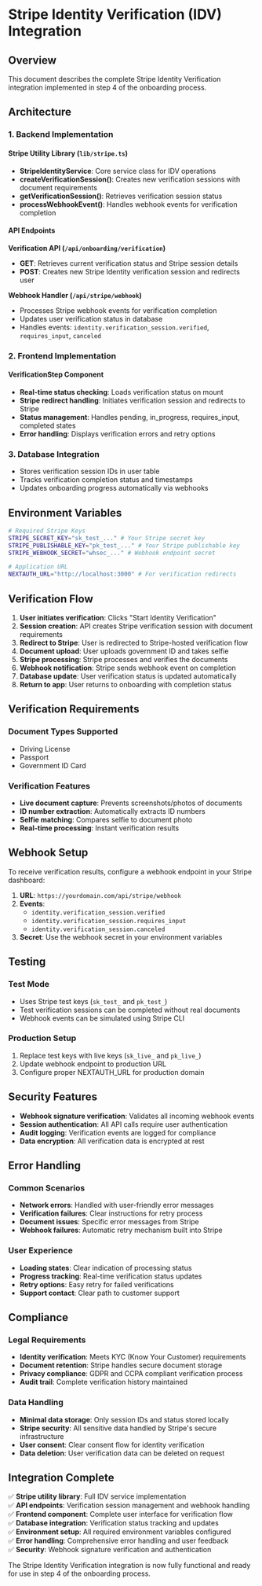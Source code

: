 # Stripe Identity Verification (IDV) Integration

## Overview

This document describes the complete Stripe Identity Verification integration implemented in step 4 of the onboarding process.

## Architecture

### 1. Backend Implementation

#### Stripe Utility Library (`lib/stripe.ts`)

- **StripeIdentityService**: Core service class for IDV operations
- **createVerificationSession()**: Creates new verification sessions with document requirements
- **getVerificationSession()**: Retrieves verification session status
- **processWebhookEvent()**: Handles webhook events for verification completion

#### API Endpoints

**Verification API (`/api/onboarding/verification`)**

- **GET**: Retrieves current verification status and Stripe session details
- **POST**: Creates new Stripe Identity verification session and redirects user

**Webhook Handler (`/api/stripe/webhook`)**

- Processes Stripe webhook events for verification completion
- Updates user verification status in database
- Handles events: `identity.verification_session.verified`, `requires_input`, `canceled`

### 2. Frontend Implementation

#### VerificationStep Component

- **Real-time status checking**: Loads verification status on mount
- **Stripe redirect handling**: Initiates verification session and redirects to Stripe
- **Status management**: Handles pending, in_progress, requires_input, completed states
- **Error handling**: Displays verification errors and retry options

### 3. Database Integration

- Stores verification session IDs in user table
- Tracks verification completion status and timestamps
- Updates onboarding progress automatically via webhooks

## Environment Variables

```bash
# Required Stripe Keys
STRIPE_SECRET_KEY="sk_test_..." # Your Stripe secret key
STRIPE_PUBLISHABLE_KEY="pk_test_..." # Your Stripe publishable key
STRIPE_WEBHOOK_SECRET="whsec_..." # Webhook endpoint secret

# Application URL
NEXTAUTH_URL="http://localhost:3000" # For verification redirects
```

## Verification Flow

1. **User initiates verification**: Clicks "Start Identity Verification"
2. **Session creation**: API creates Stripe verification session with document requirements
3. **Redirect to Stripe**: User is redirected to Stripe-hosted verification flow
4. **Document upload**: User uploads government ID and takes selfie
5. **Stripe processing**: Stripe processes and verifies the documents
6. **Webhook notification**: Stripe sends webhook event on completion
7. **Database update**: User verification status is updated automatically
8. **Return to app**: User returns to onboarding with completion status

## Verification Requirements

### Document Types Supported

- Driving License
- Passport
- Government ID Card

### Verification Features

- **Live document capture**: Prevents screenshots/photos of documents
- **ID number extraction**: Automatically extracts ID numbers
- **Selfie matching**: Compares selfie to document photo
- **Real-time processing**: Instant verification results

## Webhook Setup

To receive verification results, configure a webhook endpoint in your Stripe dashboard:

1. **URL**: `https://yourdomain.com/api/stripe/webhook`
2. **Events**:
   - `identity.verification_session.verified`
   - `identity.verification_session.requires_input`
   - `identity.verification_session.canceled`
3. **Secret**: Use the webhook secret in your environment variables

## Testing

### Test Mode

- Uses Stripe test keys (`sk_test_` and `pk_test_`)
- Test verification sessions can be completed without real documents
- Webhook events can be simulated using Stripe CLI

### Production Setup

1. Replace test keys with live keys (`sk_live_` and `pk_live_`)
2. Update webhook endpoint to production URL
3. Configure proper NEXTAUTH_URL for production domain

## Security Features

- **Webhook signature verification**: Validates all incoming webhook events
- **Session authentication**: All API calls require user authentication
- **Audit logging**: Verification events are logged for compliance
- **Data encryption**: All verification data is encrypted at rest

## Error Handling

### Common Scenarios

- **Network errors**: Handled with user-friendly error messages
- **Verification failures**: Clear instructions for retry process
- **Document issues**: Specific error messages from Stripe
- **Webhook failures**: Automatic retry mechanism built into Stripe

### User Experience

- **Loading states**: Clear indication of processing status
- **Progress tracking**: Real-time verification status updates
- **Retry options**: Easy retry for failed verifications
- **Support contact**: Clear path to customer support

## Compliance

### Legal Requirements

- **Identity verification**: Meets KYC (Know Your Customer) requirements
- **Document retention**: Stripe handles secure document storage
- **Privacy compliance**: GDPR and CCPA compliant verification process
- **Audit trail**: Complete verification history maintained

### Data Handling

- **Minimal data storage**: Only session IDs and status stored locally
- **Stripe security**: All sensitive data handled by Stripe's secure infrastructure
- **User consent**: Clear consent flow for identity verification
- **Data deletion**: User verification data can be deleted on request

## Integration Complete

✅ **Stripe utility library**: Full IDV service implementation  
✅ **API endpoints**: Verification session management and webhook handling  
✅ **Frontend component**: Complete user interface for verification flow  
✅ **Database integration**: Verification status tracking and updates  
✅ **Environment setup**: All required environment variables configured  
✅ **Error handling**: Comprehensive error handling and user feedback  
✅ **Security**: Webhook signature verification and authentication

The Stripe Identity Verification integration is now fully functional and ready for use in step 4 of the onboarding process.
